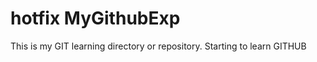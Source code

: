 hotfix
MyGithubExp
===========

This is my GIT learning directory or repository. Starting to learn GITHUB
